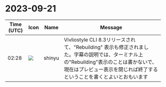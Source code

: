 # 2023-09-21

|Time (UTC)|Icon|Name|Message|
|---|---|---|---|
|02:28|![](https://avatars.slack-edge.com/2018-04-27/354445776386_e258f5ed5ba887b08668_72.jpg)|shinyu|Vivliostyle CLI 8.3リリースされて、"Rebuilding" 表示も修正されました。字幕の説明では、ターミナル上の"Rebuilding"表示のことは書かないで、現在はプレビュー表示を閉じれば終了するということを書くとよいとおもいます|
